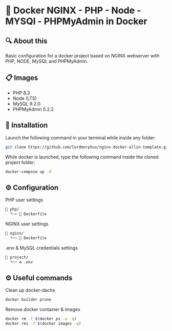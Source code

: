 # 🐳 Docker NGINX - PHP - Node - MYSQl - PHPMyAdmin in Docker

## 🔍 About this
Basic configuration for a docker project based on NGINX webserver with PHP, NODE, MySQL and PHPMyAdmin.

## 📋 Images 
- PHP 8.3
- Node (LTS)
- MySQL 9.2.0
- PHPMyAdmin 5.2.2

## 🚀 Installation
Launch the following command in your terminal while inside any folder:

```bash
git clone https://github.com/lordmorphus/nginx-docker-allin-template.git .
```

While docker is launched, type the following command inside the cloned project folder:

```bash
docker-compose up -d
```

## ⚙️ Configuration

PHP user settings

```bash
📁 php/
  └── 🐳 Dockerfile     
```

NGINX user settings

```bash
📁 nginx/
  └── 🐳 Dockerfile     
```

.env & MySQL credentials settings

```bash
📁 project/
  └── ⚙️ .env     
```

## ⚙️ Useful commands

Clean up docker-dache

```bash
docker builder prune
```

Remove docker container & images

```bash
docker rm -f $(docker ps -a -q)
docker rmi -f $(docker images -q)
```